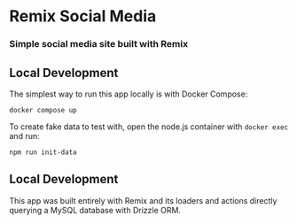 # Remix Social Media
### Simple social media site built with Remix

## Local Development

The simplest way to run this app locally is with Docker Compose:

```shellscript
docker compose up
```

To create fake data to test with, open the node.js container with `docker exec` and run:

```shellscript
npm run init-data
```

## Local Development
This app was built entirely with Remix and its loaders and actions directly querying a MySQL database with Drizzle ORM.
